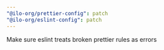 ```yaml
---
"@ilo-org/prettier-config": patch
"@ilo-org/eslint-config": patch
---
```


Make sure eslint treats broken prettier rules as errors
